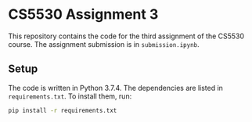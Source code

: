 # CS5530 Assignment 3

This repository contains the code for the third assignment of the CS5530 course. The assignment submission is in `submission.ipynb`.

## Setup

The code is written in Python 3.7.4. The dependencies are listed in `requirements.txt`. To install them, run:

```bash
pip install -r requirements.txt
```